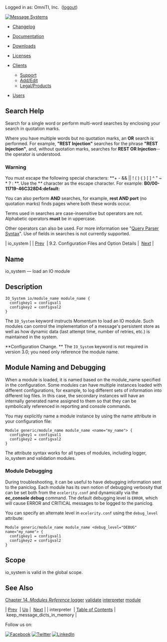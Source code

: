 Logged in as: OmniTI, Inc.  ([logout](https://support.messagesystems.com/logout.php))

[![Message Systems](https://support.messagesystems.com/images/ms-white205.png)](https://support.messagesystems.com/start.php) 

*   [Changelog](https://support.messagesystems.com/start.php?show=changelog)
*   [Documentation](https://support.messagesystems.com/docs/)
*   [Downloads](https://support.messagesystems.com/start.php)

*   [Licenses](https://support.messagesystems.com/license_summary.php)
*   <a href="">Clients</a>
    *   [Support](https://support.messagesystems.com/cs.php)
    *   [Add/Edit](https://support.messagesystems.com/edit_client.php)
    *   [Legal/Products](https://support.messagesystems.com/edit_products.php)
*   [Users](https://support.messagesystems.com/edit_customer.php)

## Search Help

Search for a single word or perform multi-word searches by enclosing your search in quotation marks.

Where you have multiple words but no quotation marks, an **OR** search is performed. For example, **"REST Injection"** searches for the phrase **"REST Injection"**, and, without quotation marks, searches for **REST OR Injection**--the operator is understood.

### Warning

You must escape the following special characters: **+ - && || ! ( ) { } [ ] ^ " ~ * ? : \**. Use the **\** character as the escape character. For example: **B0/00-11719-46C328D4\:default\:**

You can also perform **AND** searches, for example, **rest AND port** (no quotation marks) finds pages where both these words occur.

Terms used in searches are case-insensitive but operators are not. Alphabetic operators **must** be in uppercase.

Other operators can also be used. For more information see "[Query Parser Syntax](https://lucene.apache.org/core/old_versioned_docs/versions/3_0_0/queryparsersyntax.html)". Use of fields in searches is not currently supported.

| io_system |
| [Prev](conf.ref.interpreter.php)  | 9.2. Configuration Files and Option Details |  [Next](conf.ref.keep_message_dicts_in_memory.php) |

<a name="conf.ref.io_system"></a>
## Name

io_system — load an IO module

<a name="idp5378960"></a>
## Description

```
IO_System io/module_name module_name {
  configkey1 = configval1
  configkey2 = configval2
}
```

The `IO_System` keyword instructs Momentum to load an IO module. Such modules can control the implementation of a message's persistent store as well as how dynamic data (last attempt time, number of retries, etc.) is maintained in the system.

**Configuration Change. ** The `IO_System` keyword is not required in version 3.0; you need only reference the module name.

<a name="idp5384416"></a>
## Module Naming and Debugging

When a module is loaded, it is named based on the module_name specified in the configuration. Some modules can have multiple instances loaded with different configurations, for example, to log different sets of information into different log files. In this case, the secondary instances will have an internally generated name assigned to them so that they can be symbolically referenced in reporting and console commands.

You may explicitly name a module instance by using the name attribute in your configuration file:

```
Module generic/module_name module_name <name="my_name"> {
  configkey1 = configval1
  configkey2 = configval2
}
```

The attribute syntax works for all types of modules, including logger, io_system and validation modules.

### Module Debugging

During troubleshooting, it can be useful to have debugging information sent to the paniclog. Each module has its own notion of debugging verbosity that can be set both from the `ecelerity.conf` and dynamically via the **ec_console** **debug** command. The default debugging level is `ERROR`, which will cause ERROR and CRITICAL messages to be logged to the paniclog.

You can specify an alternate level in `ecelerity.conf` using the `debug_level` attribute:

```
Module generic/module_name module_name <debug_level="DEBUG" name="my_name"> {
  configkey1 = configval1
  configkey2 = configval2
}
```
<a name="idp5394800"></a>
## Scope

io_system is valid in the global scope.

<a name="idp5396400"></a>
## See Also

[Chapter 14, *Modules Reference*          ](modules.php "Chapter 14. Modules Reference") [logger](conf.ref.logger.php "logger") [validate](conf.ref.validate.php "validate") [interpreter](conf.ref.interpreter.php "interpreter") [module](conf.ref.module.php "module")

| [Prev](conf.ref.interpreter.php)  | [Up](conf.ref.files.php) |  [Next](conf.ref.keep_message_dicts_in_memory.php) |
| interpreter  | [Table of Contents](index.php) |  keep_message_dicts_in_memory |

Follow us on:

[![Facebook](https://support.messagesystems.com/images/icon-facebook.png)](http://www.facebook.com/messagesystems) [![Twitter](https://support.messagesystems.com/images/icon-twitter.png)](http://twitter.com/#!/MessageSystems) [![LinkedIn](https://support.messagesystems.com/images/icon-linkedin.png)](http://www.linkedin.com/company/message-systems)